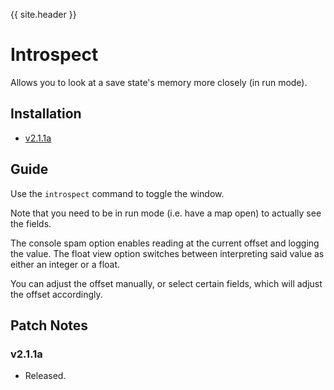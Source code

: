 {{ site.header }}

# Introspect

Allows you to look at a save state's memory more closely (in run mode).

## Installation

- [v2.1.1a](https://github.com/Sai-Moen/TMInterface-AS-SaiMoen/releases/download/introspect_v2.1.1a/introspect.zip)

## Guide

Use the `introspect` command to toggle the window.

Note that you need to be in run mode (i.e. have a map open) to actually see the fields.

The console spam option enables reading at the current offset and logging the value.
The float view option switches between interpreting said value as either an integer or a float.

You can adjust the offset manually, or select certain fields, which will adjust the offset accordingly.

## Patch Notes

### v2.1.1a

- Released.
